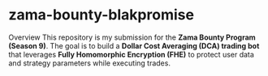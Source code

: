 # zama-bounty-blakpromise
Overview This repository is my submission for the **Zama Bounty Program (Season 9)**.   The goal is to build a **Dollar Cost Averaging (DCA) trading bot** that leverages **Fully Homomorphic Encryption (FHE)** to protect user data and strategy parameters while executing trades.
